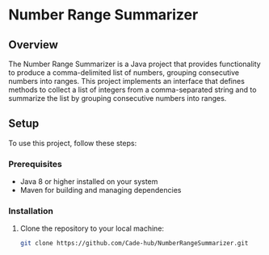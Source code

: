 # Number Range Summarizer

## Overview
The Number Range Summarizer is a Java project that provides functionality to produce a comma-delimited list of numbers, grouping consecutive numbers into ranges. This project implements an interface that defines methods to collect a list of integers from a comma-separated string and to summarize the list by grouping consecutive numbers into ranges.

## Setup
To use this project, follow these steps:

### Prerequisites
- Java 8 or higher installed on your system
- Maven for building and managing dependencies

### Installation
1. Clone the repository to your local machine:
   ```bash
   git clone https://github.com/Cade-hub/NumberRangeSummarizer.git

